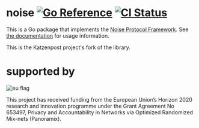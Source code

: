 # noise [![Go Reference](https://pkg.go.dev/badge/github.com/flynn/noise.svg)](https://pkg.go.dev/github.com/flynn/noise) [![CI Status](https://github.com/flynn/noise/actions/workflows/ci.yml/badge.svg)](https://github.com/flynn/noise/actions)

This is a Go package that implements the [Noise Protocol
Framework](https://noiseprotocol.org). See [the
documentation](https://pkg.go.dev/github.com/flynn/noise) for usage information.


This is the Katzenpost project's fork of the library.

supported by
============

![eu flag](https://katzenpost.mixnetworks.org/_static/images/eu-flag-tiny.jpg)

This project has received funding from the European Union’s Horizon 2020
research and innovation programme under the Grant Agreement No 653497, Privacy
and Accountability in Networks via Optimized Randomized Mix-nets (Panoramix).
